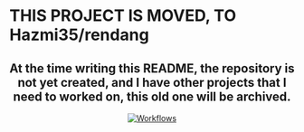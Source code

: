 <p align="center">
    <h1>THIS PROJECT IS MOVED, TO Hazmi35/rendang</h1>
    <h2 align="center">At the time writing this README, the repository is not yet created, and I have other projects that I need to worked on, this old one will be archived.</h1>
</p>

<p align="center">
    <a href='https://github.com/Hazmi35/rendang/workflows/'>
        <img alt="Workflows" src="https://github.com/Hazmi35/rendang/workflows/Node.js%20CI/badge.svg">
    </a>
</p>

